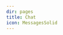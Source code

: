 ```yaml
---
dir: pages
title: Chat
icon: MessagesSolid
---
```


<script>
  import Chat from '../chat/+page.svelte';
  import { Img, Heading, P } from 'flowbite-svelte';
</script>

<Chat />